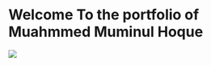# Welcome To the portfolio of Muahmmed Muminul Hoque
<img src="https://t.bkit.co/w_67c4e5dfad94d.gif" />
